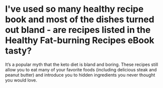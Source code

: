 # I've used so many healthy recipe book and most of the dishes turned out bland - are recipes listed in the Healthy Fat-burning Recipes eBook tasty?

It’s a popular myth that the keto diet is bland and boring. These recipes still allow you to eat many of your favorite foods (including delicious steak and peanut butter) and introduce you to hidden ingredients you never thought you would love.